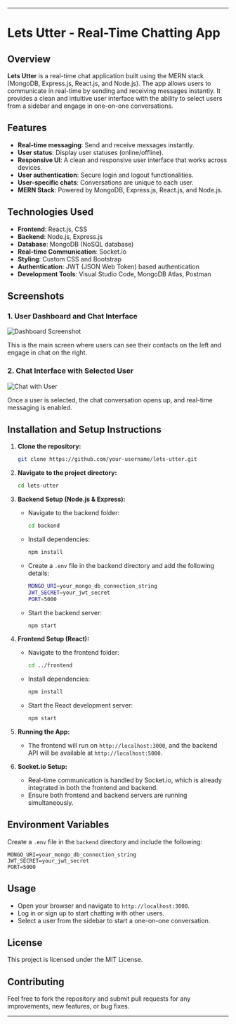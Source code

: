 
---

# Lets Utter - Real-Time Chatting App

## Overview

**Lets Utter** is a real-time chat application built using the MERN stack (MongoDB, Express.js, React.js, and Node.js). The app allows users to communicate in real-time by sending and receiving messages instantly. It provides a clean and intuitive user interface with the ability to select users from a sidebar and engage in one-on-one conversations.

## Features

- **Real-time messaging**: Send and receive messages instantly.
- **User status**: Display user statuses (online/offline).
- **Responsive UI**: A clean and responsive user interface that works across devices.
- **User authentication**: Secure login and logout functionalities.
- **User-specific chats**: Conversations are unique to each user.
- **MERN Stack**: Powered by MongoDB, Express.js, React.js, and Node.js.

## Technologies Used

- **Frontend**: React.js, CSS
- **Backend**: Node.js, Express.js
- **Database**: MongoDB (NoSQL database)
- **Real-time Communication**: Socket.io
- **Styling**: Custom CSS and Bootstrap
- **Authentication**: JWT (JSON Web Token) based authentication
- **Development Tools**: Visual Studio Code, MongoDB Atlas, Postman

## Screenshots

### 1. **User Dashboard and Chat Interface**
![Dashboard Screenshot](file-GqiFjL3c24DHrP2CLilMf1uG)

This is the main screen where users can see their contacts on the left and engage in chat on the right.

### 2. **Chat Interface with Selected User**
![Chat with User](file-laJsdJaVA3HF8RQeHPvsFZS7)

Once a user is selected, the chat conversation opens up, and real-time messaging is enabled.

## Installation and Setup Instructions

1. **Clone the repository:**
   ```bash
   git clone https://github.com/your-username/lets-utter.git
   ```
   
2. **Navigate to the project directory:**
   ```bash
   cd lets-utter
   ```

3. **Backend Setup (Node.js & Express):**

   - Navigate to the backend folder:
     ```bash
     cd backend
     ```
   - Install dependencies:
     ```bash
     npm install
     ```
   - Create a `.env` file in the backend directory and add the following details:
     ```bash
     MONGO_URI=your_mongo_db_connection_string
     JWT_SECRET=your_jwt_secret
     PORT=5000
     ```
   - Start the backend server:
     ```bash
     npm start
     ```

4. **Frontend Setup (React):**

   - Navigate to the frontend folder:
     ```bash
     cd ../frontend
     ```
   - Install dependencies:
     ```bash
     npm install
     ```
   - Start the React development server:
     ```bash
     npm start
     ```

5. **Running the App:**

   - The frontend will run on `http://localhost:3000`, and the backend API will be available at `http://localhost:5000`.

6. **Socket.io Setup:**

   - Real-time communication is handled by Socket.io, which is already integrated in both the frontend and backend.
   - Ensure both frontend and backend servers are running simultaneously.

## Environment Variables

Create a `.env` file in the `backend` directory and include the following:

```
MONGO_URI=your_mongo_db_connection_string
JWT_SECRET=your_jwt_secret
PORT=5000
```

## Usage

- Open your browser and navigate to `http://localhost:3000`.
- Log in or sign up to start chatting with other users.
- Select a user from the sidebar to start a one-on-one conversation.

## License

This project is licensed under the MIT License.

## Contributing

Feel free to fork the repository and submit pull requests for any improvements, new features, or bug fixes.

---
